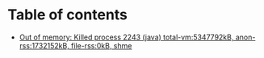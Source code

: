 # Table of contents

* [Out of memory: Killed process 2243 (java) total-vm:5347792kB, anon-rss:1732152kB, file-rss:0kB, shme](README.md)
